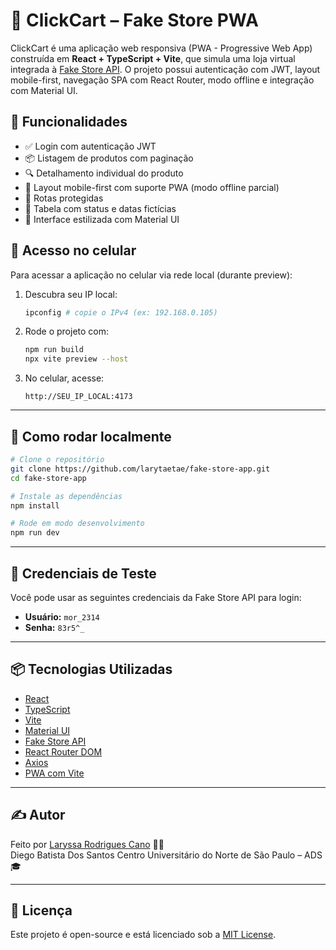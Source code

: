 # 📂 ClickCart – Fake Store PWA

ClickCart é uma aplicação web responsiva (PWA - Progressive Web App) construída em **React + TypeScript + Vite**, que simula uma loja virtual integrada à [Fake Store API](https://fakestoreapi.com/). O projeto possui autenticação com JWT, layout mobile-first, navegação SPA com React Router, modo offline e integração com Material UI.

## 🚀 Funcionalidades

- ✅ Login com autenticação JWT
- 📦 Listagem de produtos com paginação
- 🔍 Detalhamento individual do produto
- 📱 Layout mobile-first com suporte PWA (modo offline parcial)
- 🔐 Rotas protegidas
- 🧾 Tabela com status e datas fictícias
- 🎨 Interface estilizada com Material UI

## 📲 Acesso no celular

Para acessar a aplicação no celular via rede local (durante preview):

1. Descubra seu IP local:
   ```bash
   ipconfig # copie o IPv4 (ex: 192.168.0.105)
   ```
2. Rode o projeto com:
   ```bash
   npm run build
   npx vite preview --host
   ```
3. No celular, acesse:
   ```
   http://SEU_IP_LOCAL:4173
   ```

---

## 🦚 Como rodar localmente

```bash
# Clone o repositório
git clone https://github.com/larytaetae/fake-store-app.git
cd fake-store-app

# Instale as dependências
npm install

# Rode em modo desenvolvimento
npm run dev
```

---

## 🔐 Credenciais de Teste

Você pode usar as seguintes credenciais da Fake Store API para login:

- **Usuário:** `mor_2314`
- **Senha:** `83r5^_`

---

## 📦 Tecnologias Utilizadas

- [React](https://reactjs.org/)
- [TypeScript](https://www.typescriptlang.org/)
- [Vite](https://vitejs.dev/)
- [Material UI](https://mui.com/)
- [Fake Store API](https://fakestoreapi.com/)
- [React Router DOM](https://reactrouter.com/)
- [Axios](https://axios-http.com/)
- [PWA com Vite](https://vite-plugin-pwa.netlify.app/)

---

## ✍️ Autor

Feito por [Laryssa Rodrigues Cano](https://github.com/larytaetae) 👩‍💻  
           Diego Batista Dos Santos
Centro Universitário do Norte de São Paulo – ADS 🎓

---

## 📄 Licença

Este projeto é open-source e está licenciado sob a [MIT License](LICENSE).
